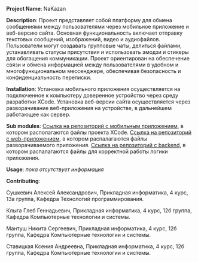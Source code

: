 **Project Name**: NaKazan

**Description**: 
  Проект представляет собой платформу для обмена сообщениями между пользователями через мобильное приложение и веб-версию сайта. Основная функциональность включает отправку текстовых сообщений, изображений, видео и аудиофайлов. Пользователи могут создавать групповые чаты, делиться файлами, устанавливать статусы присутствия и использовать эмодзи и стикеры для обогащения коммуникации. Проект ориентирован на обеспечение связи и обмена информацией между пользователями в удобном и многофункциональном мессенджере, обеспечивая безопасность и конфиденциальность переписки.

**Installation**: 
  Установка мобильного приложения осуществляется на подключенное к компьютеру доверенное устройство через среду разработки XCode.
  Установка веб-версии сайта осуществляется через разворачивание веб-приложения на устройстве, в дальнейшем работающее как сервер.

**Sub modules**: 
  [Ссылка на репозиторий с мобильным приложением](https://github.com/fpmi-hci-2024/project12b-mobile-klyha-gg), в котором располагаются файлы проекта XCode.
  [Ссылка на репозиторий с web-приложением](https://github.com/fpmi-hci-2024/project12b-web-klyha-gg), в котором распалагаются файлы разворачиваемого приложения.
  [Ссылка на репозиторий с backend](https://github.com/fpmi-hci-2024/project12b-backend-klyha-gg), в котором распалагаются файлы для корректной работы логики приложения.

**Usage**: *пока отсутствует информация*

**Contributing**: 

  Сушкевич Алексей Александрович,
  Прикладная информатика, 4 курс,  13а группа,
  Кафедра Технологий программирования.

  Клыга Глеб Геннадьевич,
  Прикладная информатика, 4 курс,  12б группа,
  Кафедра Компьютерные технологии и системы.

  Мантуш Никита Сергеевич,
  Прикладная информатика, 4 курс,  12б группа,
  Кафедра Компьютерные технологии и системы.

  Ставицкая Ксения Андреевна,
  Прикладная информатика, 4 курс,  12б группа,
  Кафедра Компьютерные технологии и системы.
